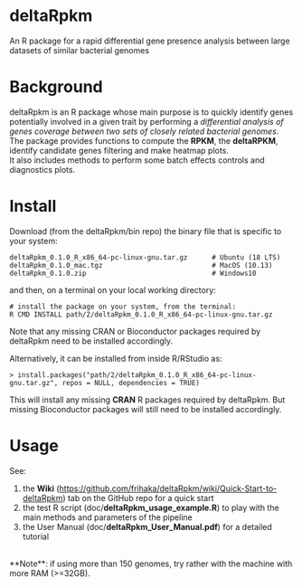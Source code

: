 # deltaRpkm
An R package for a rapid differential gene presence analysis between large datasets of similar bacterial genomes

# Background 
deltaRpkm is an R package whose main purpose is to quickly identify genes potentially involved in a given trait by performing a _differential analysis of genes coverage between two sets of closely related bacterial genomes_. <br>
The package provides functions to compute the **RPKM**, the **deltaRPKM**, identify candidate genes filtering and make heatmap plots.  <br>
It also includes methods to perform some batch effects controls and diagnostics plots.

# Install 
Download (from the deltaRpkm/bin repo) the binary file that is specific to your system:

``` # download the relevant binary for your platform
deltaRpkm_0.1.0_R_x86_64-pc-linux-gnu.tar.gz      # Ubuntu (18 LTS)
deltaRpkm_0.1.0_mac.tgz                           # MacOS (10.13)  
deltaRpkm_0.1.0.zip                               # Windows10 
```
and then, on a terminal on your local working directory:

```
# install the package on your system, from the terminal:  
R CMD INSTALL path/2/deltaRpkm_0.1.0_R_x86_64-pc-linux-gnu.tar.gz
```
Note that any missing CRAN or Bioconductor packages required by deltaRpkm need to be installed accordingly.

Alternatively, it can be installed from inside R/RStudio as:
```
> install.packages("path/2/deltaRpkm_0.1.0_R_x86_64-pc-linux-gnu.tar.gz", repos = NULL, dependencies = TRUE)
```
This will install any missing **CRAN** R packages required by deltaRpkm. But missing Bioconductor packages will still need to be installed accordingly.



# Usage
See: <br>
1. the **Wiki** (https://github.com/frihaka/deltaRpkm/wiki/Quick-Start-to-deltaRpkm) tab on the GitHub repo for a quick start <br>
2. the test R script (doc/**deltaRpkm_usage_example.R**) to play with the main methods and parameters of the pipeline <br>
3. the User Manual (doc/**deltaRpkm_User_Manual.pdf**) for a detailed tutorial <br>

<br>
**Note**: if using more than 150 genomes, try rather with the machine with more RAM (>=32GB).



